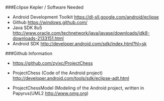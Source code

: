 ###Eclipse Kepler / Software Needed
- Android Development Toolkit 	https://dl-sll.google.com/android/eclipse
- Github						https://windows.github.com/
- Java SDK 8u5                  http://www.oracle.com/technetwork/java/javase/downloads/jdk8-downloads-2133151.html
- Android SDK                   http://developer.android.com/sdk/index.html?hl=sk

###Github Information
- https://github.com/zyixc/ProjectChess

- ProjectChess (Code of the Android project) 
	http://developer.android.com/tools/sdk/eclipse-adt.html

- ProjectChessModel (Modeling of the Android project, written in Papyrus(UML2 http://www.omg.org)
